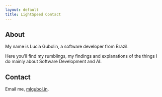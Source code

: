 ```yaml
---
layout: default
title: LightSpeed Contact
---
```


## About
My name is Lucia Gubolin, a software developer from Brazil.

Here you'll find my rumblings, my findings and explanations of the things I do mainly about Software Development and AI.

## Contact
Email me, [mlgubol.in](mailto:me@mlgubol.in).